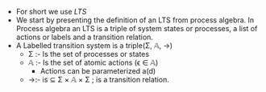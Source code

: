 - For short we use *LTS* 
- We start by presenting the definition of an LTS from process algebra. In Process algebra an LTS is a triple of system states or processes, a list of actions or labels and a transition relation.
- A Labelled transition system is a triple(Σ,  𝔸, →)
	-  Σ :- Is the set of processes or states
	- 𝔸 :- Is the set of atomic actions (ϵ ∈ 𝔸)
		- Actions can be parameterized a(d)
	- →:- is ⊆ Σ × 𝔸 × Σ ; is a transition relation.